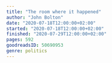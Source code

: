 ```yaml
---
title: "The room where it happened"
author: "John Bolton"
date: "2020-07-18T12:00:00+02:00"
started: "2020-07-18T12:00:00+02:00"
finished: "2020-07-29T12:00:00+02:00"
pages: 592
goodreadsID: 50690953
genre: politics
---
```

